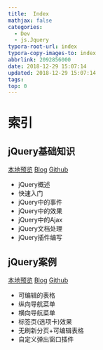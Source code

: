 ```yaml
---
title:  Index
mathjax: false
categories:
  - Dev
  - js.Jquery
typora-root-url: index
typora-copy-images-to: index
abbrlink: 2092856000
date: 2018-12-29 15:07:14
updated: 2018-12-29 15:07:14
tags:
top: 0
---
```



# 索引 
 
## jQuery基础知识 
[本地预览](jQuery基础知识.md)    [Blog](http://blog.kuma8866.top/posts/2797510404/)     [Github](https://github.com/KumaDocCenter/js.Jquery/blob/master/doc/md/jQuery基础知识.md)
 
* jQuery概述
* 快速入门
* jQuery中的事件
* jQuery中的效果
* jQuery中的Ajax
* jQuery文档处理
* jQuery插件编写
 
 
 
## jQuery案例 
[本地预览](jQuery案例.md)    [Blog](http://blog.kuma8866.top/posts/2598484047/)     [Github](https://github.com/KumaDocCenter/js.Jquery/blob/master/doc/md/jQuery案例.md)

* 可编辑的表格
* 纵向导航菜单
* 横向导航菜单
* 标签页(选项卡)效果
* 无刷新分页+可编辑表格
* 自定义弹出窗口插件 
 
 
